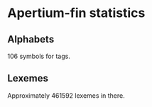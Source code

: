 # Apertium-fin statistics

## Alphabets

106
 symbols for tags.

## Lexemes
Approximately 
461592
 lexemes in there.
